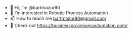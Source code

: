 - 👋 Hi, I’m @bartmazur90
- 👀 I’m interested in Robotic Process Automation
- 📫 How to reach me
  bartmazur90@gmail.com
- 📑 Check out 
  https://businessprocessesautomation.com/

<!---
bartmazur90/bartmazur90 is a ✨ special ✨ repository because its `README.md` (this file) appears on your GitHub profile.
You can click the Preview link to take a look at your changes.
--->
